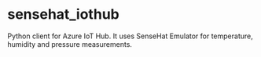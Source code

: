 # sensehat_iothub
Python client for Azure IoT Hub. It uses SenseHat Emulator for temperature, humidity and pressure measurements.


